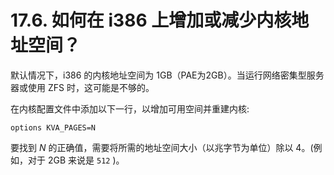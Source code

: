 # 17.6. 如何在 i386 上增加或减少内核地址空间？

默认情况下，i386 的内核地址空间为 1GB（PAE为2GB）。当运行网络密集型服务器或使用 ZFS 时，这可能是不够的。

在内核配置文件中添加以下一行，以增加可用空间并重建内核:

```
options KVA_PAGES=N
```

要找到 *N* 的正确值，需要将所需的地址空间大小（以兆字节为单位）除以 4。(例如，对于 2GB 来说是 `512` )。

